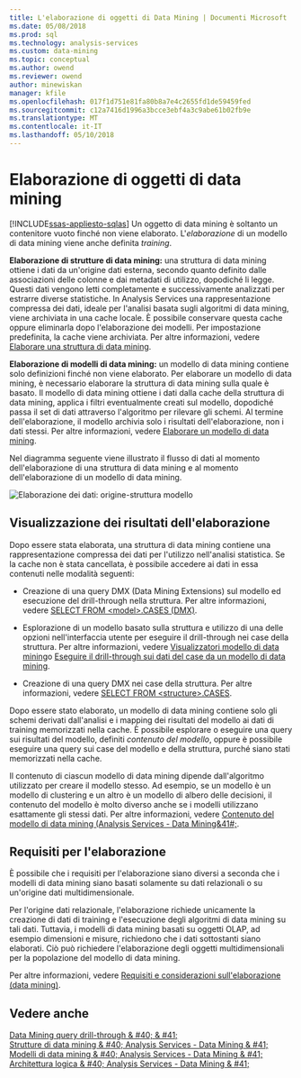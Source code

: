 ```yaml
---
title: L'elaborazione di oggetti di Data Mining | Documenti Microsoft
ms.date: 05/08/2018
ms.prod: sql
ms.technology: analysis-services
ms.custom: data-mining
ms.topic: conceptual
ms.author: owend
ms.reviewer: owend
author: minewiskan
manager: kfile
ms.openlocfilehash: 017f1d751e81fa80b8a7e4c2655fd1de59459fed
ms.sourcegitcommit: c12a7416d1996a3bcce3ebf4a3c9abe61b02fb9e
ms.translationtype: MT
ms.contentlocale: it-IT
ms.lasthandoff: 05/10/2018
---
```

# <a name="processing-data-mining-objects"></a>Elaborazione di oggetti di data mining
[!INCLUDE[ssas-appliesto-sqlas](../../includes/ssas-appliesto-sqlas.md)]
  Un oggetto di data mining è soltanto un contenitore vuoto finché non viene elaborato. L'*elaborazione* di un modello di data mining viene anche definita *training*.  
  
 **Elaborazione di strutture di data mining:** una struttura di data mining ottiene i dati da un'origine dati esterna, secondo quanto definito dalle associazioni delle colonne e dai metadati di utilizzo, dopodiché li legge. Questi dati vengono letti completamente e successivamente analizzati per estrarre diverse statistiche. In Analysis Services una rappresentazione compressa dei dati, ideale per l'analisi basata sugli algoritmi di data mining, viene archiviata in una cache locale. È possibile conservare questa cache oppure eliminarla dopo l'elaborazione dei modelli. Per impostazione predefinita, la cache viene archiviata. Per altre informazioni, vedere [Elaborare una struttura di data mining](../../analysis-services/data-mining/process-a-mining-structure.md).  
  
 **Elaborazione di modelli di data mining:** un modello di data mining contiene solo definizioni finché non viene elaborato. Per elaborare un modello di data mining, è necessario elaborare la struttura di data mining sulla quale è basato. Il modello di data mining ottiene i dati dalla cache della struttura di data mining, applica i filtri eventualmente creati sul modello, dopodiché passa il set di dati attraverso l'algoritmo per rilevare gli schemi. Al termine dell'elaborazione, il modello archivia solo i risultati dell'elaborazione, non i dati stessi. Per altre informazioni, vedere [Elaborare un modello di data mining](../../analysis-services/data-mining/process-a-mining-model.md).  
  
 Nel diagramma seguente viene illustrato il flusso di dati al momento dell'elaborazione di una struttura di data mining e al momento dell'elaborazione di un modello di data mining.  
  
 ![Elaborazione dei dati: origine-struttura modello](../../analysis-services/data-mining/media/dmcon-modelarch.gif "l'elaborazione dei dati: origine-struttura al modello")  
  
## <a name="viewing-the-results-of-processing"></a>Visualizzazione dei risultati dell'elaborazione  
 Dopo essere stata elaborata, una struttura di data mining contiene una rappresentazione compressa dei dati per l'utilizzo nell'analisi statistica. Se la cache non è stata cancellata, è possibile accedere ai dati in essa contenuti nelle modalità seguenti:  
  
-   Creazione di una query DMX (Data Mining Extensions) sul modello ed esecuzione del drill-through nella struttura. Per altre informazioni, vedere [SELECT FROM &#60;model&#62;.CASES &#40;DMX&#41;](../../dmx/select-from-model-cases-dmx.md).  
  
-   Esplorazione di un modello basato sulla struttura e utilizzo di una delle opzioni nell'interfaccia utente per eseguire il drill-through nei case della struttura. Per altre informazioni, vedere [Visualizzatori modello di data mining](../../analysis-services/data-mining/data-mining-model-viewers.md)o [Eseguire il drill-through sui dati del case da un modello di data mining](../../analysis-services/data-mining/drill-through-to-case-data-from-a-mining-model.md).  
  
-   Creazione di una query DMX nei case della struttura. Per altre informazioni, vedere [SELECT FROM &#60;structure&#62;.CASES](../../dmx/select-from-structure-cases.md).  
  
 Dopo essere stato elaborato, un modello di data mining contiene solo gli schemi derivati dall'analisi e i mapping dei risultati del modello ai dati di training memorizzati nella cache. È possibile esplorare o eseguire una query sui risultati del modello, definiti *contenuto del modello*, oppure è possibile eseguire una query sui case del modello e della struttura, purché siano stati memorizzati nella cache.  
  
 Il contenuto di ciascun modello di data mining dipende dall'algoritmo utilizzato per creare il modello stesso. Ad esempio, se un modello è un modello di clustering e un altro è un modello di albero delle decisioni, il contenuto del modello è molto diverso anche se i modelli utilizzano esattamente gli stessi dati. Per altre informazioni, vedere [Contenuto del modello di data mining &#40;Analysis Services - Data Mining&41#;](../../analysis-services/data-mining/mining-model-content-analysis-services-data-mining.md).  
  
## <a name="processing-requirements"></a>Requisiti per l'elaborazione  
 È possibile che i requisiti per l'elaborazione siano diversi a seconda che i modelli di data mining siano basati solamente su dati relazionali o su un'origine dati multidimensionale.  
  
 Per l'origine dati relazionale, l'elaborazione richiede unicamente la creazione di dati di training e l'esecuzione degli algoritmi di data mining su tali dati. Tuttavia, i modelli di data mining basati su oggetti OLAP, ad esempio dimensioni e misure, richiedono che i dati sottostanti siano elaborati. Ciò può richiedere l'elaborazione degli oggetti multidimensionali per la popolazione del modello di data mining.  
  
 Per altre informazioni, vedere [Requisiti e considerazioni sull'elaborazione &#40;data mining&#41;](../../analysis-services/data-mining/processing-requirements-and-considerations-data-mining.md).  
  
## <a name="see-also"></a>Vedere anche  
 [Data Mining query drill-through & #40; & #41;](../../analysis-services/data-mining/drillthrough-queries-data-mining.md)   
 [Strutture di data mining & #40; Analysis Services - Data Mining & #41;](../../analysis-services/data-mining/mining-structures-analysis-services-data-mining.md)   
 [Modelli di data mining & #40; Analysis Services - Data Mining & #41;](../../analysis-services/data-mining/mining-models-analysis-services-data-mining.md)   
 [Architettura logica & #40; Analysis Services - Data Mining & #41;](../../analysis-services/data-mining/logical-architecture-analysis-services-data-mining.md)  
  
  

